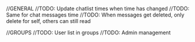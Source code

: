 //GENERAL
//TODO: Update chatlist times when time has changed
//TODO: Same for chat messages time
//TODO: When messages get deleted, only delete for self, others can still read

//GROUPS
//TODO: User list in groups
//TODO: Admin management